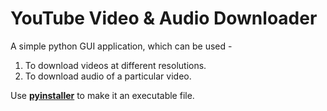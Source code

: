 # YouTube Video & Audio Downloader

A simple python GUI application, which can be used - <br>
1. To download videos at different resolutions.<br>
2. To download audio of a particular video. <br>

Use [**pyinstaller**](https://pypi.org/project/pyinstaller/) to make it an executable file.